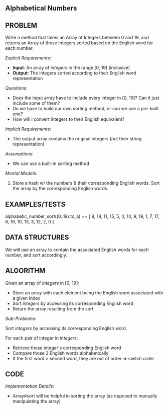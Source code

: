 ## Alphabetical Numbers

## PROBLEM

Write a method that takes an Array of Integers between 0 and 19, and returns an Array of those Integers sorted based on the English word for each number.

*Explicit Requirements*:
- **Input**: An array of _integers_ in the range [0, 19] (inclusive)
- **Output**: The integers sorted according to their English word representation

*Questions*:
- Does the input array have to include every integer in [0, 19]? Can it just include some of them?
- Do we have to build our own sorting method, or can we use a pre-built one?
- How will I convert integers to their English equivalent?

*Implicit Requirements*:
- The output array contains the original integers (not their string representation)

*Assumptions*:
- We can use a built-in sorting method

*Mental Models*:
1. Store a hash w/ the numbers & their corresponding English words. Sort the array by the corresponding English words.

## EXAMPLES/TESTS

alphabetic_number_sort((0..19).to_a) == [
  8, 18, 11, 15, 5, 4, 14, 9, 19, 1, 7, 17,
  6, 16, 10, 13, 3, 12, 2, 0
]

## DATA STRUCTURES

We will use an array to contain the associated English words for each number, and sort accordingly. 

## ALGORITHM

Given an array of _integers_ in [0, 19]:

- Store an array with each element being the English word associated with a given index
- Sort _integers_ by accessing its corresponding English word
- Return the array resulting from the sort

*Sub-Problems*:

Sort _integers_ by accessing its corresponding English word.

For each pair of integer in _integers_:
- Retrieve those integer's corresponding English word
- Compare those 2 English words alphabetically
- If the first word > second word, they are out of order => switch order

## CODE

*Implementation Details*:
- Array#sort will be helpful in sorting the array (as opposed to manually manipulating the array)